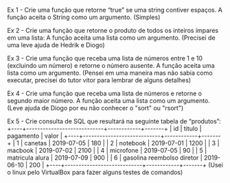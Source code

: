 Ex 1 - Crie uma função que retorne “true” se uma string contiver espaços. A função aceita o String como um argumento. 
(Simples)

Ex 2 - Crie uma função que retorne o produto de todos os inteiros ímpares em uma lista: A função aceita uma lista como um argumento. 
(Precisei de uma leve ajuda de Hedrik e Diogo)

Ex 3 - Crie uma função que receba uma lista de números entre 1 e 10 (excluindo um número) e retorne o número ausente. A função aceita uma lista como um argumento.
(Pensei em uma maneira mas não sabia como executar, precisei do tutor vitor para lembrar de alguns detalhes)

Ex 4 - Crie uma função que receba uma lista de números e retorne o segundo maior número. A função aceita uma lista como um argumento. 
(Leve ajuda de Diogo por eu não conhecer o "sort" ou "rsort")

Ex 5 - Crie consulta de SQL que resultará na seguinte tabela de
“produtos”:
+----+----------------------------+------------+-------+
| id | titulo | pagamento | valor |
+----+----------------------------+------------+-------+
| 1 | canetas | 2019-07-05 | 180 |
| 2 | notebook | 2019-07-01 | 1200 |
| 3 | macbook | 2019-07-02 | 2100 |
| 4 | microfone | 2019-07-05 | 90 |
| 5 | matricula alura | 2019-07-09 | 900 |
| 6 | gasolina reembolso diretor | 2019-06-10 | 200 |
+----+----------------------------+------------+-------+
(Usei o linux pelo VirtualBox para fazer alguns testes de comandos)
